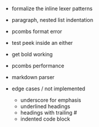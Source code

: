 - formalize the inline lexer patterns
- paragraph, nested list indentation


- pcombs format error

- test peek inside an either
- get bold working

- pcombs performance

- markdown parser


- edge cases / not implemented
  - underscore for emphasis
  - underlined headings
  - headings with trailing #
  - indented code block